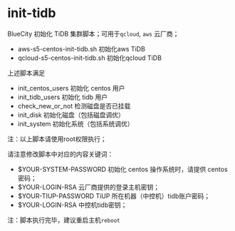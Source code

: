 # init-tidb

BlueCity 初始化 TiDB 集群脚本；可用于`qcloud`, `aws` 云厂商；

- aws-s5-centos-init-tidb.sh 初始化aws TiDB
- qcloud-s5-centos-init-tidb.sh 初始化qcloud TiDB

上述脚本满足

- init_centos_users  初始化 centos 用户
- init_tidb_users 初始化 tidb 用户
- check_new_or_not 检测磁盘是否已挂载
- init_disk  初始化磁盘（包括磁盘调优）
- init_system 初始化系统（包括系统调优）

注：以上脚本请使用root权限执行；

请注意修改脚本中对应的内容关键词：

- $YOUR-SYSTEM-PASSWORD 初始化 centos 操作系统时，请提供 centos 密码；
- $YOUR-LOGIN-RSA 云厂商提供的登录主机密钥；
- $YOUR-TIUP-PASSWORD TiUP 所在机器（中控机）tidb账户密码；
- $YOUR-LOGIN-RSA 中控机tidb密钥；

注：脚本执行完毕，建议重启主机`reboot`
